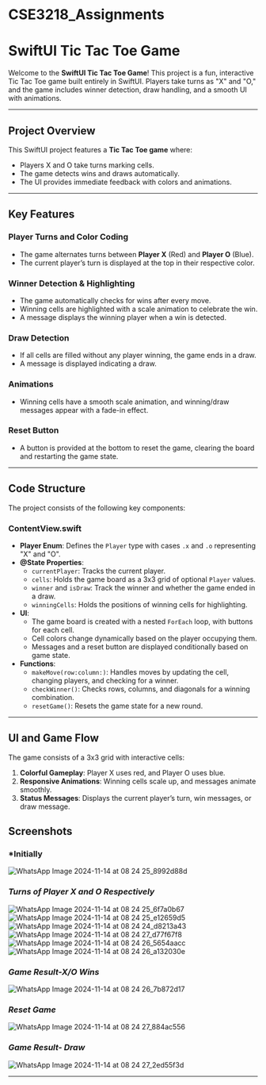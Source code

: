 # CSE3218_Assignments

# SwiftUI Tic Tac Toe Game

Welcome to the **SwiftUI Tic Tac Toe Game**! This project is a fun, interactive Tic Tac Toe game built entirely in SwiftUI. Players take turns as "X" and "O," and the game includes winner detection, draw handling, and a smooth UI with animations.

---

##  **Project Overview**

This SwiftUI project features a **Tic Tac Toe game** where:
- Players X and O take turns marking cells.
- The game detects wins and draws automatically.
- The UI provides immediate feedback with colors and animations.

---

##  **Key Features**

### **Player Turns and Color Coding**
- The game alternates turns between **Player X** (Red) and **Player O** (Blue).
- The current player’s turn is displayed at the top in their respective color.

### **Winner Detection & Highlighting**
- The game automatically checks for wins after every move.
- Winning cells are highlighted with a scale animation to celebrate the win.
- A message displays the winning player when a win is detected.

### **Draw Detection**
- If all cells are filled without any player winning, the game ends in a draw.
- A message is displayed indicating a draw.

### **Animations**
- Winning cells have a smooth scale animation, and winning/draw messages appear with a fade-in effect.

### **Reset Button**
- A button is provided at the bottom to reset the game, clearing the board and restarting the game state.

---

##  **Code Structure**

The project consists of the following key components:

### **ContentView.swift**
- **Player Enum**: Defines the `Player` type with cases `.x` and `.o` representing "X" and "O".
- **@State Properties**:
  - `currentPlayer`: Tracks the current player.
  - `cells`: Holds the game board as a 3x3 grid of optional `Player` values.
  - `winner` and `isDraw`: Track the winner and whether the game ended in a draw.
  - `winningCells`: Holds the positions of winning cells for highlighting.
- **UI**:
  - The game board is created with a nested `ForEach` loop, with buttons for each cell.
  - Cell colors change dynamically based on the player occupying them.
  - Messages and a reset button are displayed conditionally based on game state.
- **Functions**:
  - `makeMove(row:column:)`: Handles moves by updating the cell, changing players, and checking for a winner.
  - `checkWinner()`: Checks rows, columns, and diagonals for a winning combination.
  - `resetGame()`: Resets the game state for a new round.

---

##  **UI and Game Flow**

The game consists of a 3x3 grid with interactive cells:

1. **Colorful Gameplay**: Player X uses red, and Player O uses blue.
2. **Responsive Animations**: Winning cells scale up, and messages animate smoothly.
3. **Status Messages**: Displays the current player’s turn, win messages, or draw message.

## **Screenshots**
### ***Initially**
![WhatsApp Image 2024-11-14 at 08 24 25_8992d88d](https://github.com/user-attachments/assets/2cda762a-d070-43b8-9809-52490e76cc5f)

### ***Turns of Player X and O Respectively***
![WhatsApp Image 2024-11-14 at 08 24 25_6f7a0b67](https://github.com/user-attachments/assets/402f2498-6d3e-40c8-a403-d85077bd2cf0)
![WhatsApp Image 2024-11-14 at 08 24 25_e12659d5](https://github.com/user-attachments/assets/03c142a1-9e64-4cc4-990f-53b2e5ef723f)
![WhatsApp Image 2024-11-14 at 08 24 24_d8213a43](https://github.com/user-attachments/assets/54160a9f-4f71-40e5-8937-6c18b9330301)
![WhatsApp Image 2024-11-14 at 08 24 27_d77f67f8](https://github.com/user-attachments/assets/8195524f-0e3f-4e88-b748-02d549dc3965)
![WhatsApp Image 2024-11-14 at 08 24 26_5654aacc](https://github.com/user-attachments/assets/a787dc15-12f5-469e-8544-2ea7fa15dad9)
![WhatsApp Image 2024-11-14 at 08 24 26_a132030e](https://github.com/user-attachments/assets/651aee56-59ea-46a3-b621-cdfb2ec58aef)

### ***Game Result-X/O Wins***
![WhatsApp Image 2024-11-14 at 08 24 26_7b872d17](https://github.com/user-attachments/assets/fe60d1d1-e00f-46a2-bc29-921bf33ce98b)

### ***Reset Game***
![WhatsApp Image 2024-11-14 at 08 24 27_884ac556](https://github.com/user-attachments/assets/432ae79a-3e98-4e59-99ec-7266e3e6ea2e)


### ***Game Result- Draw***
![WhatsApp Image 2024-11-14 at 08 24 27_2ed55f3d](https://github.com/user-attachments/assets/f1e69d1a-bb28-4194-a88e-85a5541f39aa)








---


